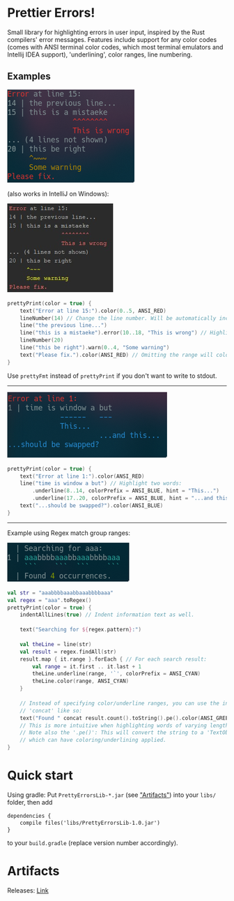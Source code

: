 # Prettier Errors!
Small library for highlighting errors in user input, inspired by the Rust compilers' error messages.
Features include support for any color codes (comes with ANSI terminal color codes, which most
terminal emulators and Intellij IDEA support), 'underlining', color ranges, line numbering.
## Examples
![1](img/example1.png)

(also works in IntelliJ on Windows):

![1i](img/example1_intellij.jpg)

```kotlin
prettyPrint(color = true) {
    text("Error at line 15:").color(0..5, ANSI_RED)
    lineNumber(14) // Change the line number. Will be automatically incremented for following lines.
    line("the previous line...")
    line("this is a mistaeke").error(10..18, "This is wrong") // Highlight the mistake and give a description
    lineNumber(20)
    line("this be right").warn(0..4, "Some warning")
    text("Please fix.").color(ANSI_RED) // Omitting the range will color the whole line
}
```

Use ``prettyFmt`` instead of ``prettyPrint`` if you don't want to write to stdout.

---

![2](img/example2.png)

```kotlin
prettyPrint(color = true) {
    text("Error at line 1:").color(ANSI_RED)
    line("time is window a but") // Highlight two words:
        .underline(8..14, colorPrefix = ANSI_BLUE, hint = "This...")
        .underline(17..20, colorPrefix = ANSI_BLUE, hint = "...and this...")
    text("...should be swapped?").color(ANSI_BLUE)
}
```

---

Example using Regex match group ranges:  

![3](img/example3.png)
```kotlin
val str = "aaabbbbaaabbaaabbbbaaa"
val regex = "aaa".toRegex()
prettyPrint(color = true) {
    indentAllLines(true) // Indent information text as well.
    
    text("Searching for ${regex.pattern}:")
    
    val theLine = line(str)
    val result = regex.findAll(str)
    result.map { it.range }.forEach { // For each search result:
        val range = it.first .. it.last + 1
        theLine.underline(range, '`', colorPrefix = ANSI_CYAN)
        theLine.color(range, ANSI_CYAN)
    }
    
    // Instead of specifying color/underline ranges, you can use the infix function
    // 'concat' like so:
    text("Found " concat result.count().toString().pe().color(ANSI_GREEN) concat " occurrences.")
    // This is more intuitive when highlighting words of varying length.
    // Note also the '.pe()': This will convert the string to a 'TextObject',
    // which can have coloring/underlining applied.
}
```

# Quick start
Using gradle: Put ``PrettyErrorsLib-*.jar`` (see ["Artifacts"](https://github.com/hilbigan/PrettyErrors#artifacts)) into your ``libs/`` folder, then add
```
dependencies {
    compile files('libs/PrettyErrorsLib-1.0.jar')
}
```
to your ``build.gradle`` (replace version number accordingly).

# Artifacts
Releases: [Link](https://github.com/hilbigan/PrettyErrors/releases)
